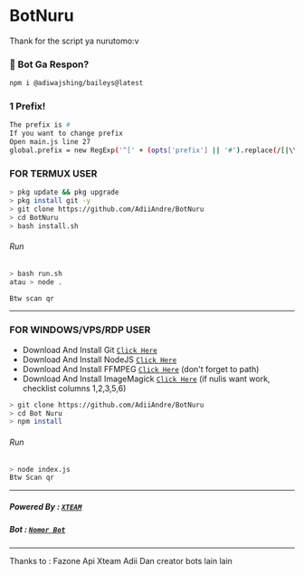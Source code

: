 # BotNuru
Thank for the script ya nurutomo:v

### 🤔 Bot Ga Respon?
```bash
npm i @adiwajshing/baileys@latest
```

### 1 Prefix!
```bash
The prefix is #
If you want to change prefix
Open main.js line 27
global.prefix = new RegExp('^[' + (opts['prefix'] || '#').replace(/[|\\{}()[\]^$+*?.\-\^]/g, '\\$&') + ']')
```


### FOR TERMUX USER
```bash
> pkg update && pkg upgrade
> pkg install git -y
> git clone https://github.com/AdiiAndre/BotNuru
> cd BotNuru
> bash install.sh
```
###### Run
```bash
> bash run.sh
atau > node . 

Btw scan qr
```

---------

### FOR WINDOWS/VPS/RDP USER
* Download And Install Git [`Click Here`](https://git-scm.com/downloads) <br>
* Download And Install NodeJS [`Click Here`](https://nodejs.org/en/download) <br>
* Download And Install FFMPEG [`Click Here`](https://ffmpeg.org/download.html) (don't forget to path) 
* Download And Install ImageMagick [`Click Here`](https://imagemagick.org/script/download.php) (if nulis want work,  checklist columns 1,2,3,5,6) 
```bash
> git clone https://github.com/AdiiAndre/BotNuru
> cd Bot Nuru
> npm install
```
###### Run
```bash
> node index.js
Btw Scan qr
```
--------------

##### Powered By : [`XTEAM`](https://api.xteam.xyz) 
##### Bot : [`Nomor Bot`](wa.me/60199782326) 

----------------
Thanks to :
Fazone
Api Xteam
Adii
Dan creator bots lain lain
